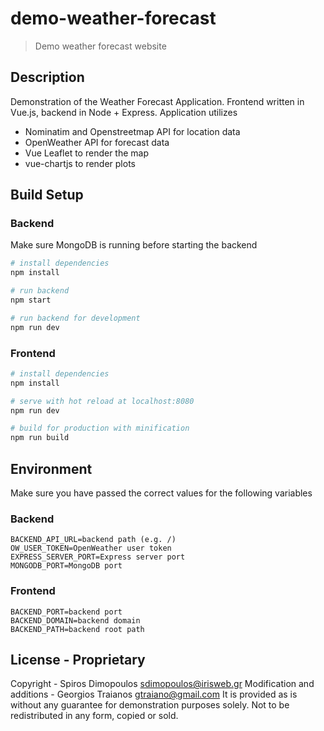 # demo-weather-forecast

> Demo weather forecast website

## Description

Demonstration of the Weather Forecast Application.
Frontend written in Vue.js, backend in Node + Express.
Application utilizes
 - Nominatim and Openstreetmap API for location data
 - OpenWeather API for forecast data
 - Vue Leaflet to render the map
 - vue-chartjs to render plots

## Build Setup

### Backend
Make sure MongoDB is running before starting the backend

``` bash
# install dependencies
npm install

# run backend
npm start

# run backend for development
npm run dev
```

### Frontend
``` bash
# install dependencies
npm install

# serve with hot reload at localhost:8080
npm run dev

# build for production with minification
npm run build
```

## Environment
Make sure you have passed the correct values for the following variables

### Backend
```
BACKEND_API_URL=backend path (e.g. /)
OW_USER_TOKEN=OpenWeather user token
EXPRESS_SERVER_PORT=Express server port
MONGODB_PORT=MongoDB port
```

### Frontend
```
BACKEND_PORT=backend port
BACKEND_DOMAIN=backend domain
BACKEND_PATH=backend root path
```

## License - Proprietary
Copyright - Spiros Dimopoulos <sdimopoulos@irisweb.gr>
Modification and additions - Georgios Traianos <gtraiano@gmail.com>
It is provided as is without any guarantee for demonstration purposes solely.
Not to be redistributed in any form, copied or sold.
